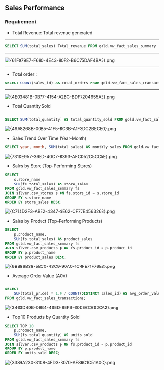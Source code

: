 ##  Sales Performance

### Requirement

- Total Revenue: Total revenue generated

---

```sql
SELECT SUM(total_sales) Total_revenue FROM gold.vw_fact_sales_summary
```

---

![{61F979E7-F680-4E43-80F2-B6C75DAF4BA5}.png](attachment:0753c471-8494-4ae0-9040-144a2c0d3d00:30809391-126c-4058-8b92-8bb74d156be3.png)

---

- Total order :

```sql
SELECT COUNT(sales_id) AS total_orders FROM gold.vw_fact_sales_transactions;
```

---

![{4E03481B-0B77-4154-A2BC-BDF7204655AE}.png](attachment:8b79688b-ecb6-4ef8-bede-103812095a4d:4E03481B-0B77-4154-A2BC-BDF7204655AE.png)

- Total Quantity Sold

```sql

SELECT SUM(total_quantity) AS total_quantity_sold FROM gold.vw_fact_sales_summary;

```

![{49A8268B-00B5-41F5-BC3B-A1F3DC2BECB0}.png](attachment:5c3ddf1a-dd4e-452b-a3fd-ffaa440c16f8:49A8268B-00B5-41F5-BC3B-A1F3DC2BECB0.png)

- Sales Trend Over Time (Year-Month)

```sql
SELECT year, month, SUM(total_sales) AS monthly_sales FROM gold.vw_fact_sales_summary GROUP BY year, month ORDER BY CAST(CONCAT(month, ' 1, ', year) AS DATE);
```

![{731DE957-36ED-40C7-B393-AFCD52C5CC5E}.png](attachment:5f424309-ea0b-4fc0-b48e-4e66c18b83cb:731DE957-36ED-40C7-B393-AFCD52C5CC5E.png)

- Sales by Store (Top-Performing Stores)

```sql
SELECT
    s.store_name,
    SUM(fs.total_sales) AS store_sales
FROM gold.vw_fact_sales_summary fs
JOIN silver.csv_stores s ON fs.store_id = s.store_id
GROUP BY s.store_name
ORDER BY store_sales DESC;
```

![{C714D2F3-ABE2-4347-9E62-CF77E4563268}.png](attachment:2773612f-e57f-4c51-9b46-e932aa1561aa:2ca8d44c-fd1a-4f37-9416-db7d8f37fdc6.png)

- Sales by Product (Top-Performing Products)

```sql
SELECT 
    p.product_name,
    SUM(fs.total_sales) AS product_sales
FROM gold.vw_fact_sales_summary fs
JOIN silver.csv_products p ON fs.product_id = p.product_id
GROUP BY p.product_name
ORDER BY product_sales DESC;
```

![{9BB86B38-5BC0-43C9-90A0-1C4FE71F76E3}.png](attachment:6c78998f-a426-451d-ae90-402859137de5:9BB86B38-5BC0-43C9-90A0-1C4FE71F76E3.png)

- Average Order Value (AOV)

```sql

SELECT 
    SUM(total_price) * 1.0 / COUNT(DISTINCT sales_id) AS avg_order_value
FROM gold.vw_fact_sales_transactions;

```

![{3463D49B-0BB4-46ED-8EFB-69DE6C692CA2}.png](attachment:48c4e5a2-1c1c-4640-beba-84a06c6253df:3463D49B-0BB4-46ED-8EFB-69DE6C692CA2.png)

- Top 10 Products by Quantity Sold

```sql
SELECT TOP 10
    p.product_name,
    SUM(fs.total_quantity) AS units_sold
FROM gold.vw_fact_sales_summary fs
JOIN silver.csv_products p ON fs.product_id = p.product_id
GROUP BY p.product_name
ORDER BY units_sold DESC;

```

![{3389A230-31C8-4FD3-B070-AF86C1C51A0C}.png](attachment:351dd566-4653-4e3d-bb6b-1d2e035a61b0:3389A230-31C8-4FD3-B070-AF86C1C51A0C.png)
